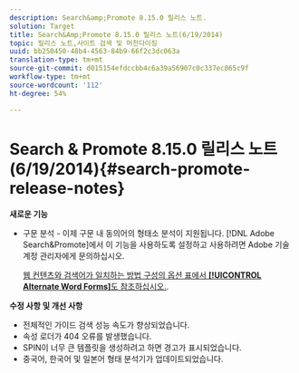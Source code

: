 ```yaml
---
description: Search&amp;Promote 8.15.0 릴리스 노트.
solution: Target
title: Search&Amp;Promote 8.15.0 릴리스 노트(6/19/2014)
topic: 릴리스 노트,사이트 검색 및 머천다이징
uuid: bb250450-48b4-4563-84b9-66f2c3dc063a
translation-type: tm+mt
source-git-commit: d015154efdccbb4c6a39a56907c0c337ec065c9f
workflow-type: tm+mt
source-wordcount: '112'
ht-degree: 54%

---
```



# Search &amp; Promote 8.15.0 릴리스 노트(6/19/2014){#search-promote-release-notes}

**새로운 기능**

* 구문 분석 - 이제 구문 내 동의어의 형태소 분석이 지원됩니다.  [!DNL Adobe Search&Promote]에서 이 기능을 사용하도록 설정하고 사용하려면 Adobe 기술 계정 관리자에게 문의하십시오.

   [웹 컨텐츠와 검색어가 일치하는 방법 구성의 옵션 표에서 **[!UICONTROL Alternate Word Forms]**&#x200B;도 참조하십시오.](../c-about-linguistics-menu/c-about-words-and-language.md#task_351A9144A51F4B41923BDBACDEF3B616).

**수정 사항 및 개선 사항**

* 전체적인 가이드 검색 성능 속도가 향상되었습니다.
* 속성 로더가 404 오류를 발생했습니다.
* SPIN이 너무 큰 템플릿을 생성하려고 하면 경고가 표시되었습니다.
* 중국어, 한국어 및 일본어 형태 분석기가 업데이트되었습니다.

